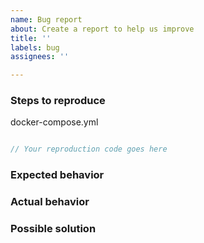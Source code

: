 ```yaml
---
name: Bug report
about: Create a report to help us improve
title: ''
labels: bug
assignees: ''

---
```


<!--
The resources of our team are limited.
If you want to speed up fixing the problem, please follow the guidelines below.
It will help us to understand and reproduce the issue and to find a solution faster.
-->

### Steps to reproduce

<!--
⚠️  Important: Problem Reproduction Steps  ⚠️
To help us investigate and fix your issue effectively, we need clear reproduction steps.
Include relevant code snippets and descriptions that demonstrate the problem.
-->

docker-compose.yml
```yaml

```

```go
// Your reproduction code goes here
```

### Expected behavior

<!-- What should happen -->

### Actual behavior

<!-- What happens instead -->

### Possible solution

<!-- Consider submitting a pull request - it will help us provide faster feedback on your solution. -->

